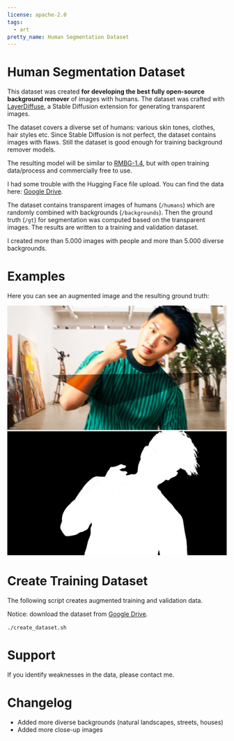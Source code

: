 ```yaml
---
license: apache-2.0
tags:
  - art
pretty_name: Human Segmentation Dataset
---
```


# Human Segmentation Dataset

This dataset was created **for developing the best fully open-source background remover** of images with humans.
The dataset was crafted with [LayerDiffuse](https://github.com/layerdiffusion/LayerDiffuse), a Stable Diffusion extension for generating transparent images.

The dataset covers a diverse set of humans: various skin tones, clothes, hair styles etc.
Since Stable Diffusion is not perfect, the dataset contains images with flaws. Still the dataset is good enough for training background remover models.

The resulting model will be similar to [RMBG-1.4](https://huggingface.co/briaai/RMBG-1.4), but with open training data/process and commercially free to use.

I had some trouble with the Hugging Face file upload. You can find the data here: [Google Drive](https://drive.google.com/drive/folders/1K1lK6nSoaQ7PLta-bcfol3XSGZA1b9nt?usp=drive_link).

The dataset contains transparent images of humans (`/humans`) which are randomly combined with backgrounds (`/backgrounds`). Then the ground truth (`/gt`) for segmentation was computed based on the transparent images. The results are written to a training and validation dataset.

I created more than 5.000 images with people and more than 5.000 diverse backgrounds.

# Examples

Here you can see an augmented image and the resulting ground truth:

![](example_image.png)
![](example_ground_truth.png)

# Create Training Dataset

The following script creates augmented training and validation data.

Notice: download the dataset from [Google Drive](https://drive.google.com/drive/folders/1K1lK6nSoaQ7PLta-bcfol3XSGZA1b9nt?usp=drive_link).

```
./create_dataset.sh
```

# Support

If you identify weaknesses in the data, please contact me.

# Changelog

- Added more diverse backgrounds (natural landscapes, streets, houses)
- Added more close-up images
